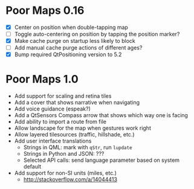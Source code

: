 Poor Maps 0.16
==============

 * [X] Center on position when double-tapping map
 * [ ] Toggle auto-centering on position by tapping the position marker?
 * [X] Make cache purge on startup less likely to block
 * [ ] Add manual cache purge actions of different ages?
 * [X] Bump required QtPositioning version to 5.2

Poor Maps 1.0
=============

 * Add support for scaling and retina tiles
 * Add a cover that shows narrative when navigating
 * Add voice guidance (espeak?)
 * Add a QtSensors Compass arrow that shows which way one is facing
 * Add ability to import a route from file
 * Allow landscape for the map when gestures work right
 * Allow layered tilesources (traffic, hillshade, etc.)
 * Add user interface translations
   - Strings in QML: mark with `qStr`, run `lupdate`
   - Strings in Python and JSON: ???
   - Selected API calls: send language parameter based on system default
 * Add support for non-SI units (miles, etc.)
   - <http://stackoverflow.com/a/14044413>
